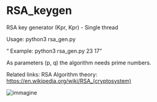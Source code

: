 # RSA_keygen
RSA key generator (Kpr, Kpr) - Single thread

Usage: python3 rsa_gen.py <p> <q>
Example: python3 rsa_gen.py 23 17
  
As parameters (p, q) the algorithm needs prime numbers.

Related links:
  RSA Algorithm theory: https://en.wikipedia.org/wiki/RSA_(cryptosystem)

![immagine](https://user-images.githubusercontent.com/55066055/180569635-1dc3b923-d811-4241-a20a-0cd481644ed3.png)
